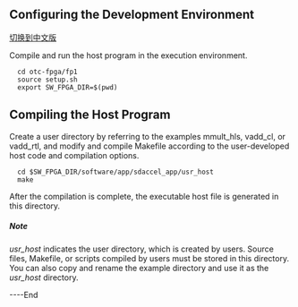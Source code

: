 Configuring the Development Environment
------------------------------------------------------------------------------------------------------------------------------------------------------------------------------------
[切换到中文版](./SDAccel_based_SDK_Configuration_and_Compilation_cn.md)

Compile and run the host program in the execution environment.
```
  cd otc-fpga/fp1
  source setup.sh
  export SW_FPGA_DIR=$(pwd)
```

Compiling the Host Program
----------------------------------------------------------------------------------------------------------------------------------------------------------------------------------------

  Create a user directory by referring to the examples mmult_hls, vadd_cl, or vadd_rtl, and modify and compile Makefile according to the user-developed host code and compilation options.

```
  cd $SW_FPGA_DIR/software/app/sdaccel_app/usr_host
  make
```

  After the compilation is complete, the executable host file is generated in this directory.

##### Note

  *usr_host* indicates the user directory, which is created by users. Source files, Makefile, or scripts compiled by users must be stored in this directory.
  You can also copy and rename the example directory and use it as the *usr_host* directory.


----End

